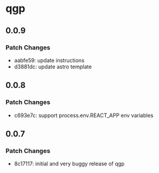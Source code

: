 # qgp

## 0.0.9

### Patch Changes

- aabfe59: update instructions
- d3881dc: update astro template

## 0.0.8

### Patch Changes

- c693e7c: support process.env.REACT_APP env variables

## 0.0.7

### Patch Changes

- 8c17117: initial and very buggy release of qgp
